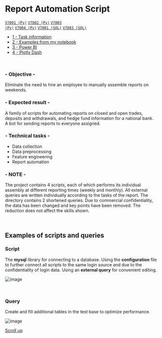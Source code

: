 # Report Automation Script

<code>[V7001 (Py)](V7001.py)</code>
<code>[V7002 (Py)](V7002.py)</code>
<code>[V7003 (Py)](V7003.py)</code>
<code>[V7004 (Py)](V7004.py)</code>
<code>[V7001 (SQL)](v7001_sql.sql)</code>
<code>[V7003 (SQL)](v7003_sql.sql)</code>

- [1 - Task information](#--objective--)
- [2 - Examples from my notebook](#examples-from-my-notebook)
- [3 - Power BI](#power-bi)
- [4 - Plotly Dash](#plotly-dash)

<br>

### - Objective -
Eliminate the need to hire an employee to manually assemble reports on weekends. 

### - Expected result -
A family of scripts for automating reports on closed and open trades, deposits and withdrawals, and hedge fund information for a national bank. A bot for sending reports to everyone assigned.

### - Technical tasks -
- Data collection
- Data preprocessing
- Feature engineering
- Report automation

### - NOTE -
The project contains 4 scripts, each of which performs its individual assembly at different reporting times (weekly and monthly). All external queries are written individually according to the tasks of the report. The directory contains 2 shortened queries. Due to commercial confidentiality, the data has been changed and key points have been removed. The reduction does not affect the skills shown.


<br>

## Examples of scripts and queries
### Script

The <b>mysql</b> library for connecting to a database. Using the <b>configuration</b> file to further connect all scripts to the same login source and due to the confidentiality of login data. Using an <b>external query</b> for convenient editing.

![image](https://github.com/leopoldgerber/portfolio/assets/114569329/b916f91e-23ec-4957-9709-b15cc438a107)

<br>

### Query
Create and fill additional tables in the test base to optimize performance.

![image](https://github.com/leopoldgerber/portfolio/assets/114569329/27757d60-9db4-42ce-9f95-5eb4e5d06991)

[Scroll up](#report-automation-script)
